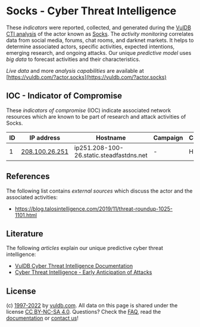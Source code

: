 # Socks - Cyber Threat Intelligence

These _indicators_ were reported, collected, and generated during the [VulDB CTI analysis](https://vuldb.com/?kb.cti) of the actor known as [Socks](https://vuldb.com/?actor.socks). The _activity monitoring_ correlates data from social media, forums, chat rooms, and darknet markets. It helps to determine associated actors, specific activities, expected intentions, emerging research, and ongoing attacks. Our unique _predictive model_ uses _big data_ to forecast activities and their characteristics.

_Live data_ and more _analysis capabilities_ are available at [https://vuldb.com/?actor.socks](https://vuldb.com/?actor.socks)

## IOC - Indicator of Compromise

These _indicators of compromise_ (IOC) indicate associated network resources which are known to be part of research and attack activities of Socks.

ID | IP address | Hostname | Campaign | Confidence
-- | ---------- | -------- | -------- | ----------
1 | [208.100.26.251](https://vuldb.com/?ip.208.100.26.251) | ip251.208-100-26.static.steadfastdns.net | - | High

## References

The following list contains _external sources_ which discuss the actor and the associated activities:

* https://blog.talosintelligence.com/2019/11/threat-roundup-1025-1101.html

## Literature

The following _articles_ explain our unique predictive cyber threat intelligence:

* [VulDB Cyber Threat Intelligence Documentation](https://vuldb.com/?kb.cti)
* [Cyber Threat Intelligence - Early Anticipation of Attacks](https://www.scip.ch/en/?labs.20201022)

## License

(c) [1997-2022](https://vuldb.com/?kb.changelog) by [vuldb.com](https://vuldb.com/?kb.about). All data on this page is shared under the license [CC BY-NC-SA 4.0](https://creativecommons.org/licenses/by-nc-sa/4.0/). Questions? Check the [FAQ](https://vuldb.com/?kb.faq), read the [documentation](https://vuldb.com/?kb) or [contact us](https://vuldb.com/?contact)!
